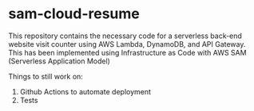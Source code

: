 # sam-cloud-resume

This repository contains the necessary code for a serverless back-end website visit counter using AWS Lambda, DynamoDB, and API Gateway. This has been implemented using Infrastructure as Code with AWS SAM (Serverless Application Model)

Things to still work on:
1. Github Actions to automate deployment
2. Tests
